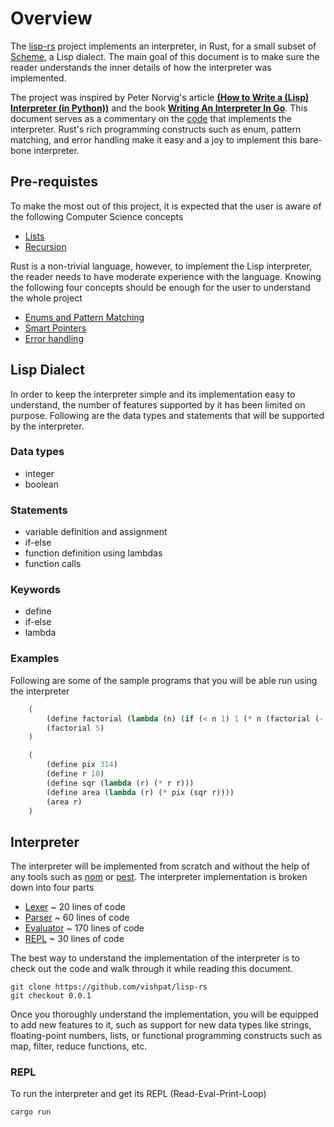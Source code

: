 # Overview

The [lisp-rs](https://github.com/vishpat/lisp-rs) project implements an interpreter, in Rust, for a small subset of [Scheme](https://en.wikipedia.org/wiki/Scheme_(programming_language)), a Lisp dialect. The main goal of this document is to make sure the reader understands the inner details of how the interpreter was implemented.

The project was inspired by Peter Norvig's article [**(How to Write a (Lisp) Interpreter (in Python))**](http://www.norvig.com/lispy.html) and the book [**Writing An Interpreter In Go**](https://interpreterbook.com). This document serves as a commentary on the [code](https://github.com/vishpat/lisp-rs/tree/0.0.1) that implements the interpreter. Rust's rich programming constructs such as enum, pattern matching, and error handling make it easy and a joy to implement this bare-bone interpreter. 

## Pre-requistes
To make the most out of this project, it is expected that the user is aware of the following Computer Science concepts

- [Lists](https://en.wikipedia.org/wiki/List_(abstract_data_type))
- [Recursion](https://en.wikipedia.org/wiki/Recursion_(computer_science)) 

Rust is a non-trivial language, however, to implement the Lisp interpreter, the reader needs to have moderate experience with the language. Knowing the following four concepts should be enough for the user to understand the whole project 

- [Enums and Pattern Matching](https://doc.rust-lang.org/book/ch06-00-enums.html)
- [Smart Pointers](https://doc.rust-lang.org/book/ch15-00-smart-pointers.html)
- [Error handling](https://doc.rust-lang.org/book/ch09-00-error-handling.html)

## Lisp Dialect

In order to keep the interpreter simple and its implementation easy to understand, the number of features supported by it has been limited on purpose. Following are the data types and statements that will be supported by the interpreter.

### Data types
- integer
- boolean

### Statements
- variable definition and assignment
- if-else
- function definition using lambdas
- function calls

### Keywords

- define
- if-else
- lambda

### Examples

Following are some of the sample programs that you will be able run using the interpreter

```lisp
    (
        (define factorial (lambda (n) (if (< n 1) 1 (* n (factorial (- n 1))))))
        (factorial 5)
    )
```

```lisp
    (
        (define pix 314)
        (define r 10)
        (define sqr (lambda (r) (* r r)))
        (define area (lambda (r) (* pix (sqr r))))
        (area r)
    )
```

## Interpreter

The interpreter will be implemented from scratch and without the help of any tools such as [nom](https://docs.rs/nom/latest/nom/) or [pest](https://pest.rs/). The interpreter implementation is broken down into four parts

- [Lexer](./lexer.md) ~ 20 lines of code
- [Parser](./parser.md) ~ 60 lines of code
- [Evaluator](./evaluator.md) ~ 170 lines of code
- [REPL](./repl.md) ~ 30 lines of code

The best way to understand the implementation of the interpreter is to check out the code and walk through it while reading this document. 

```
git clone https://github.com/vishpat/lisp-rs
git checkout 0.0.1
```

Once you thoroughly understand the implementation, you will be equipped to add new features to it, such as support for new data types like strings, floating-point numbers, lists, or functional programming constructs such as map, filter, reduce functions, etc. 

### REPL

To run the interpreter and get its REPL (Read-Eval-Print-Loop)

```
cargo run
```


